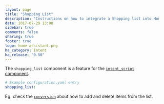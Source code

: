 ```yaml
---
layout: page
title: "Shopping List"
description: "Instructions on how to integrate a Shopping list into Home Assistant using Intent."
date: 2017-07-29 13:00
sidebar: true
comments: false
sharing: true
footer: true
logo: home-assistant.png
ha_category: Intent
ha_release: "0.50"
---
```


The `shopping_list` component is a feature for the [`intent_script` component](/components/intent_script/).

```yaml
# Example configuration.yaml entry
shopping_list:
```

Eg. check the [`conversion`](/components/conversation/) about how to add and delete items from the list.

